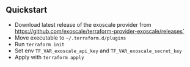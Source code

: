 ## Quickstart
* Download latest release of the exoscale provider from 
<https://github.com/exoscale/terraform-provider-exoscale/releases`>
* Move executable to `~/.terraform.d/plugins`
* Run `terraform init`
* Set env `TF_VAR_exoscale_api_key` and `TF_VAR_exoscale_secret_key`
* Apply with `terraform apply`
